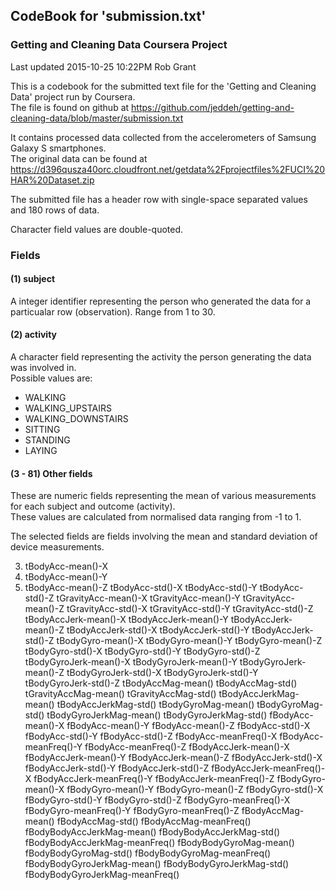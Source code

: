 ## CodeBook for 'submission.txt'
### Getting and Cleaning Data Coursera Project  

Last updated 2015-10-25 10:22PM Rob Grant

This is a codebook for the submitted text file for the 'Getting and Cleaning Data' project run by Coursera.  
The file is found on github at <https://github.com/jeddeh/getting-and-cleaning-data/blob/master/submission.txt>

It contains processed data collected from the accelerometers of Samsung Galaxy S smartphones.   
The original data can be found at <https://d396qusza40orc.cloudfront.net/getdata%2Fprojectfiles%2FUCI%20HAR%20Dataset.zip>

The submitted file has a header row with single-space separated values and 180 rows of data.
  
Character field values are double-quoted.
  
### Fields

#### (1) subject
A integer identifier representing the person who generated the data for a particualar row (observation).
Range from 1 to 30.

#### (2) activity  
A character field representing the activity the person generating the data was involved in.  
Possible values are:  
- WALKING  
- WALKING_UPSTAIRS  
- WALKING_DOWNSTAIRS  
- SITTING  
- STANDING  
- LAYING  

#### (3 - 81) Other fields  
These are numeric fields representing the mean of various measurements for each subject and outcome (activity).  
These values are calculated from normalised data ranging from -1 to 1.

The selected fields are fields involving the mean and standard deviation of device measurements.


3. tBodyAcc-mean()-X
4. tBodyAcc-mean()-Y
5. tBodyAcc-mean()-Z
tBodyAcc-std()-X
tBodyAcc-std()-Y
tBodyAcc-std()-Z
tGravityAcc-mean()-X
tGravityAcc-mean()-Y
tGravityAcc-mean()-Z
tGravityAcc-std()-X
tGravityAcc-std()-Y
tGravityAcc-std()-Z
tBodyAccJerk-mean()-X
tBodyAccJerk-mean()-Y
tBodyAccJerk-mean()-Z
tBodyAccJerk-std()-X
tBodyAccJerk-std()-Y
tBodyAccJerk-std()-Z
tBodyGyro-mean()-X
tBodyGyro-mean()-Y
tBodyGyro-mean()-Z
tBodyGyro-std()-X
tBodyGyro-std()-Y
tBodyGyro-std()-Z
tBodyGyroJerk-mean()-X
tBodyGyroJerk-mean()-Y
tBodyGyroJerk-mean()-Z
tBodyGyroJerk-std()-X
tBodyGyroJerk-std()-Y
tBodyGyroJerk-std()-Z
tBodyAccMag-mean()
tBodyAccMag-std()
tGravityAccMag-mean()
tGravityAccMag-std()
tBodyAccJerkMag-mean()
tBodyAccJerkMag-std()
tBodyGyroMag-mean()
tBodyGyroMag-std()
tBodyGyroJerkMag-mean()
tBodyGyroJerkMag-std()
fBodyAcc-mean()-X
fBodyAcc-mean()-Y
fBodyAcc-mean()-Z
fBodyAcc-std()-X
fBodyAcc-std()-Y
fBodyAcc-std()-Z
fBodyAcc-meanFreq()-X
fBodyAcc-meanFreq()-Y
fBodyAcc-meanFreq()-Z
fBodyAccJerk-mean()-X
fBodyAccJerk-mean()-Y
fBodyAccJerk-mean()-Z
fBodyAccJerk-std()-X
fBodyAccJerk-std()-Y
fBodyAccJerk-std()-Z
fBodyAccJerk-meanFreq()-X
fBodyAccJerk-meanFreq()-Y
fBodyAccJerk-meanFreq()-Z
fBodyGyro-mean()-X
fBodyGyro-mean()-Y
fBodyGyro-mean()-Z
fBodyGyro-std()-X
fBodyGyro-std()-Y
fBodyGyro-std()-Z
fBodyGyro-meanFreq()-X
fBodyGyro-meanFreq()-Y
fBodyGyro-meanFreq()-Z
fBodyAccMag-mean()
fBodyAccMag-std()
fBodyAccMag-meanFreq()
fBodyBodyAccJerkMag-mean()
fBodyBodyAccJerkMag-std()
fBodyBodyAccJerkMag-meanFreq()
fBodyBodyGyroMag-mean()
fBodyBodyGyroMag-std()
fBodyBodyGyroMag-meanFreq()
fBodyBodyGyroJerkMag-mean()
fBodyBodyGyroJerkMag-std()
fBodyBodyGyroJerkMag-meanFreq()

